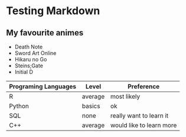 # Testing Markdown 

## My favourite animes

+ Death Note
+ Sword Art Online
+ Hikaru no Go
+ Steins;Gate
+ Initial D

| Programing Languages | Level | Preference |
|----------------------|-------|------------|
| R | average | most likely |
| Python | basics | ok |
| SQL | none | really want to learn it |
| C++ | average | would like to learn more|
